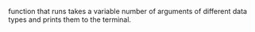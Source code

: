 function that runs takes a variable number of arguments of different data types and prints them to the terminal.
